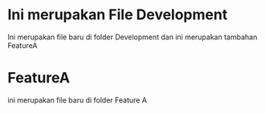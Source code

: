 # Ini merupakan File Development
Ini merupakan file baru di folder Development dan ini merupakan tambahan FeatureA

# FeatureA
ini merupakan file baru di folder Feature A